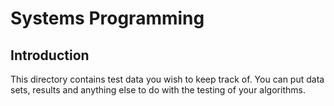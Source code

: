 # Systems Programming

## Introduction

This directory contains test data you wish to keep track of.  You can put data sets, results and anything else to do with the testing of your algorithms.
